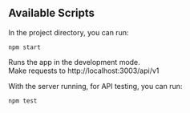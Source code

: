 ## Available Scripts

In the project directory, you can run:

`npm start`

Runs the app in the development mode.<br>
Make requests to http://localhost:3003/api/v1

With the server running, for API testing, you can run:

`npm test`
